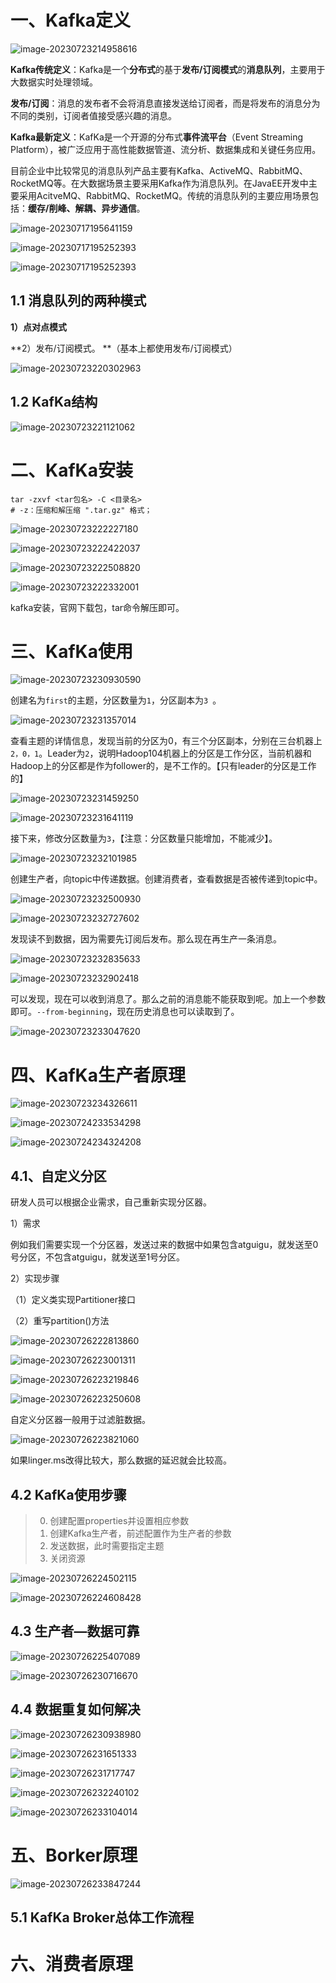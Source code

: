 # 一、Kafka定义

![image-20230723214958616](./Kafka.assets/image-20230723214958616.png)

**Kafka传统定义**：Kafka是一个**分布式**的基于**发布/订阅模式**的**消息队列**，主要用于大数据实时处理领域。

**发布/订阅**：消息的发布者不会将消息直接发送给订阅者，而是将发布的消息分为不同的类别，订阅者值接受感兴趣的消息。

**Kafka最新定义**：KafKa是一个开源的分布式**事件流平台**（Event Streaming Platform），被广泛应用于高性能数据管道、流分析、数据集成和关键任务应用。

目前企业中比较常见的消息队列产品主要有Kafka、ActiveMQ、RabbitMQ、RocketMQ等。在大数据场景主要采用Kafka作为消息队列。在JavaEE开发中主要采用AcitveMQ、RabbitMQ、RocketMQ。传统的消息队列的主要应用场景包括：**缓存/削峰、解耦、异步通信**。

![image-20230717195641159](./Kafka.assets/image-20230717195641159.png)

![image-20230717195252393](./Kafka.assets/image-20230717195252393.png)

![image-20230717195252393](./Kafka.assets/image-20230717195522616.png)

## 1.1 消息队列的两种模式

**1）点对点模式**

**2）发布/订阅模式。 **（基本上都使用发布/订阅模式）

![image-20230723220302963](./Kafka.assets/image-20230723220302963.png)

## 1.2 KafKa结构

![image-20230723221121062](./Kafka.assets/image-20230723221121062.png)

# 二、KafKa安装

```shell
tar -zxvf <tar包名> -C <目录名>
# -z：压缩和解压缩 ".tar.gz" 格式；
```

![image-20230723222227180](./Kafka.assets/image-20230723222227180.png)

![image-20230723222422037](./Kafka.assets/image-20230723222422037.png)

![image-20230723222508820](./Kafka.assets/image-20230723222508820.png)

![image-20230723222332001](./Kafka.assets/image-20230723222332001.png)

kafka安装，官网下载包，tar命令解压即可。

# 三、KafKa使用

![image-20230723230930590](./Kafka.assets/image-20230723230930590.png)

创建名为`first`的主题，分区数量为`1`，分区副本为`3	`。

![image-20230723231357014](./Kafka.assets/image-20230723231357014.png)

查看主题的详情信息，发现当前的分区为0，有三个分区副本，分别在三台机器上`2，0，1`。Leader为`2`，说明Hadoop104机器上的分区是工作分区，当前机器和Hadoop上的分区都是作为follower的，是不工作的。【只有leader的分区是工作的】

![image-20230723231459250](./Kafka.assets/image-20230723231459250.png)

![image-20230723231641119](./Kafka.assets/image-20230723231641119.png)

接下来，修改分区数量为`3`，【注意：分区数量只能增加，不能减少】。

![image-20230723232101985](./Kafka.assets/image-20230723232101985.png)

创建生产者，向topic中传递数据。创建消费者，查看数据是否被传递到topic中。

![image-20230723232500930](./Kafka.assets/image-20230723232500930.png)

![image-20230723232727602](./Kafka.assets/image-20230723232727602.png)

发现读不到数据，因为需要先订阅后发布。那么现在再生产一条消息。

![image-20230723232835633](./Kafka.assets/image-20230723232835633.png)

![image-20230723232902418](./Kafka.assets/image-20230723232902418.png)

可以发现，现在可以收到消息了。那么之前的消息能不能获取到呢。加上一个参数即可。`--from-beginning`，现在历史消息也可以读取到了。

![image-20230723233047620](./Kafka.assets/image-20230723233047620.png)

# 四、KafKa生产者原理

![image-20230723234326611](./Kafka.assets/image-20230723234326611.png)

![image-20230724233534298](./assets/image-20230724233534298.png)

![image-20230724234324208](/Users/liujiang/Desktop/workspace/resume/JavaNotes/assets/image-20230724234324208.png)

## 4.1、自定义分区

研发人员可以根据企业需求，自己重新实现分区器。

1）需求

  例如我们需要实现一个分区器，发送过来的数据中如果包含atguigu，就发送至0号分区，不包含atguigu，就发送至1号分区。

2）实现步骤

（1）定义类实现Partitioner接口

（2）重写partition()方法

![image-20230726222813860](./assets/image-20230726222813860.png)

![image-20230726223001311](./assets/image-20230726223001311.png)

![image-20230726223219846](./assets/image-20230726223219846.png)

![image-20230726223250608](./assets/image-20230726223250608.png)

自定义分区器一般用于过滤脏数据。

![image-20230726223821060](./assets/image-20230726223821060.png)

如果linger.ms改得比较大，那么数据的延迟就会比较高。

## 4.2 KafKa使用步骤

> 0. 创建配置properties并设置相应参数
> 1. 创建Kafka生产者，前述配置作为生产者的参数
> 2. 发送数据，此时需要指定主题
> 3. 关闭资源

![image-20230726224502115](./assets/image-20230726224502115.png)

![image-20230726224608428](./assets/image-20230726224608428.png)

## 4.3 生产者—数据可靠

![image-20230726225407089](./assets/image-20230726225407089.png)

![image-20230726230716670](./assets/image-20230726230716670.png)

## 4.4 数据重复如何解决

![image-20230726230938980](./assets/image-20230726230938980.png)

![image-20230726231651333](./assets/image-20230726231651333.png)

![image-20230726231717747](./assets/image-20230726231717747.png)

![image-20230726232240102](./assets/image-20230726232240102.png)

![image-20230726233104014](./assets/image-20230726233104014.png)

# 五、Borker原理

![image-20230726233847244](./assets/image-20230726233847244.png)

## 5.1 KafKa Broker总体工作流程

# 六、消费者原理
